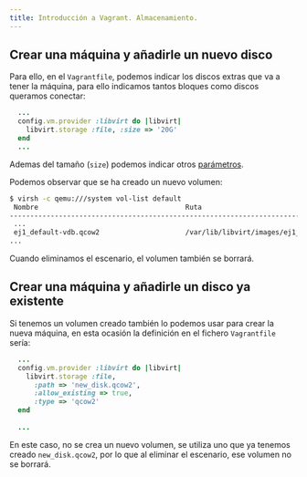 ```yaml
---
title: Introducción a Vagrant. Almacenamiento.
---
```


## Crear una máquina y añadirle un nuevo disco

Para ello, en el `Vagrantfile`, podemos indicar los discos extras que va a tener la máquina, para ello indicamos tantos bloques como discos queramos conectar:

```ruby
  ...
  config.vm.provider :libvirt do |libvirt|
    libvirt.storage :file, :size => '20G'
  end
  ...
```

Ademas del tamaño (`size`) podemos indicar otros [parámetros](https://github.com/vagrant-libvirt/vagrant-libvirt#additional-disks).

Podemos observar que se ha creado un nuevo volumen:

```bash
$ virsh -c qemu:///system vol-list default
 Nombre                                    Ruta
----------------------------------------------------------------------------------------------------------
 ...
 ej1_default-vdb.qcow2                     /var/lib/libvirt/images/ej1_default-vdb.qcow2
...
```

Cuando eliminamos el escenario, el volumen también se borrará.

## Crear una máquina y añadirle un disco ya existente

Si tenemos un volumen creado también lo podemos usar para crear la nueva máquina, en esta ocasión la definición en el fichero `Vagrantfile` sería:

```ruby
  ...
  config.vm.provider :libvirt do |libvirt|
    libvirt.storage :file, 
      :path => 'new_disk.qcow2', 
      :allow_existing => true,  
      :type => 'qcow2'
  end
  
  ...
```

En este caso, no se crea un nuevo volumen, se utiliza uno que ya tenemos creado `new_disk.qcow2`, por lo que al eliminar el escenario, ese volumen no se borrará.
